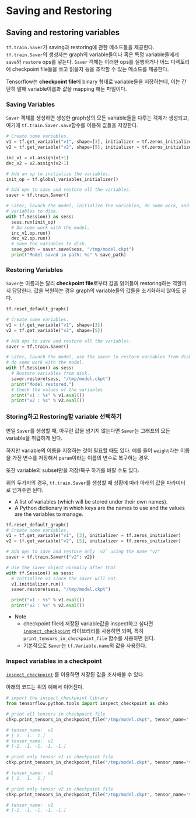 # Saving and Restoring

## Saving and restoring variables

`tf.train.Saver`가 saving과 restoring에 관한 메소드들을 제공한다.  `tf.train.Saver`의 생성자는 graph의 variable들이나 혹은 특정 variable들에게 `save`와  `restore` ops를 넣는다. `Saver` 객체는 이러한 ops를 실행하거나 어느 디렉토리에 checkpoint file들을 쓰고 읽을지 등을 조작할 수 있는 메소드를 제공한다.



Tensorflow는 **checkpoint file**에 binary 형태로 variable들을 저장하는데, 이는 간단히 말해 variable이름과 값을 mapping 해둔 파일이다.



### Saving Variables

`Saver` 객체를 생성하면 생성한 graph상의 모든 variable들을 다루는 객체가 생성되고, 여기에 `tf.train.Saver.save`함수를 이용해 값들을 저장한다.

```python
# Create some variables.
v1 = tf.get_variable("v1", shape=[3], initializer = tf.zeros_initializer)
v2 = tf.get_variable("v2", shape=[5], initializer = tf.zeros_initializer)

inc_v1 = v1.assign(v1+1)
dec_v2 = v2.assign(v2-1)

# Add an op to initialize the variables.
init_op = tf.global_variables_initializer()

# Add ops to save and restore all the variables.
saver = tf.train.Saver()

# Later, launch the model, initialize the variables, do some work, and save the
# variables to disk.
with tf.Session() as sess:
  sess.run(init_op)
  # Do some work with the model.
  inc_v1.op.run()
  dec_v2.op.run()
  # Save the variables to disk.
  save_path = saver.save(sess, "/tmp/model.ckpt")
  print("Model saved in path: %s" % save_path)
```



### Restoring Variables

`Saver`는 이름과는 달리 **checkpoint file**로부터 값을 읽어들여 restoring하는 역할까지 담당한다. 값을 복원하는 경우 graph의 variable들의 값들을 초기화하지 않아도 된다.

```python
tf.reset_default_graph()

# Create some variables.
v1 = tf.get_variable("v1", shape=[3])
v2 = tf.get_variable("v2", shape=[5])

# Add ops to save and restore all the variables.
saver = tf.train.Saver()

# Later, launch the model, use the saver to restore variables from disk, and
# do some work with the model.
with tf.Session() as sess:
  # Restore variables from disk.
  saver.restore(sess, "/tmp/model.ckpt")
  print("Model restored.")
  # Check the values of the variables
  print("v1 : %s" % v1.eval())
  print("v2 : %s" % v2.eval())
```



### Storing하고 Restoring할 variable 선택하기

만일 `Saver`를 생성할 때, 아무런 값을 넘기지 않는다면 `Saver`는 그래프의 모든 variable을 취급하게 된다.

하지만  variable의 이름을 지정하는 것이 필요할 때도 있다. 예를 들어 `weight`라는 이름을 가진 변수를 저장해서 `param`이라는 이름의 변수로 복구하는 경우.

또한 variable의 subset만을 저장/복구 하기를 바랄 수도 있다.



위의 두가지의 경우, `tf.train.Saver`를 생성할 때 상황에 따라 아래의 값을 파라미터로 넘겨주면 된다.

* A list of variables (which will be stored under their own names).
* A Python dictionary in which keys are the names to use and the values are the variables to manage.

```python
tf.reset_default_graph()
# Create some variables.
v1 = tf.get_variable("v1", [3], initializer = tf.zeros_initializer)
v2 = tf.get_variable("v2", [5], initializer = tf.zeros_initializer)

# Add ops to save and restore only `v2` using the name "v2"
saver = tf.train.Saver({"v2": v2})

# Use the saver object normally after that.
with tf.Session() as sess:
  # Initialize v1 since the saver will not.
  v1.initializer.run()
  saver.restore(sess, "/tmp/model.ckpt")

  print("v1 : %s" % v1.eval())
  print("v2 : %s" % v2.eval())
```

* Note
  * checkpoint file에 저장된 variable값을 inspect하고 싶다면 [`inspect_checkpoint`](https://www.github.com/tensorflow/tensorflow/blob/r1.5/tensorflow/python/tools/inspect_checkpoint.py) 라이브러리를 사용하면 되며, 특히 `print_tensors_in_checkpoint_file` 함수를 사용하면 된다.
  * 기본적으로 `Saver`는 `tf.Variable.name`의 값을 사용한다.



### Inspect variables in a checkpoint

[`inspect_checkpoint`](https://www.github.com/tensorflow/tensorflow/blob/r1.5/tensorflow/python/tools/inspect_checkpoint.py) 를 이용하면 저장된 값을 조사해볼 수 있다.

아래의 코드는 위의 예에서 이어진다.

```python
# import the inspect_checkpoint library
from tensorflow.python.tools import inspect_checkpoint as chkp

# print all tensors in checkpoint file
chkp.print_tensors_in_checkpoint_file("/tmp/model.ckpt", tensor_name='', all_tensors=True)

# tensor_name:  v1
# [ 1.  1.  1.]
# tensor_name:  v2
# [-1. -1. -1. -1. -1.]

# print only tensor v1 in checkpoint file
chkp.print_tensors_in_checkpoint_file("/tmp/model.ckpt", tensor_name='v1', all_tensors=False)

# tensor_name:  v1
# [ 1.  1.  1.]

# print only tensor v2 in checkpoint file
chkp.print_tensors_in_checkpoint_file("/tmp/model.ckpt", tensor_name='v2', all_tensors=False)

# tensor_name:  v2
# [-1. -1. -1. -1. -1.]
```

